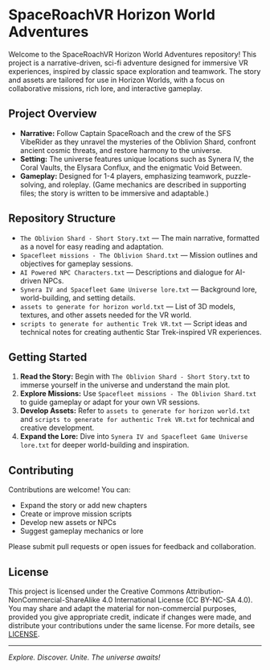 # SpaceRoachVR Horizon World Adventures

Welcome to the SpaceRoachVR Horizon World Adventures repository! This project is a narrative-driven, sci-fi adventure designed for immersive VR experiences, inspired by classic space exploration and teamwork. The story and assets are tailored for use in Horizon Worlds, with a focus on collaborative missions, rich lore, and interactive gameplay.

## Project Overview
- **Narrative:** Follow Captain SpaceRoach and the crew of the SFS VibeRider as they unravel the mysteries of the Oblivion Shard, confront ancient cosmic threats, and restore harmony to the universe.
- **Setting:** The universe features unique locations such as Synera IV, the Coral Vaults, the Elysara Conflux, and the enigmatic Void Between.
- **Gameplay:** Designed for 1-4 players, emphasizing teamwork, puzzle-solving, and roleplay. (Game mechanics are described in supporting files; the story is written to be immersive and adaptable.)

## Repository Structure
- `The Oblivion Shard - Short Story.txt` — The main narrative, formatted as a novel for easy reading and adaptation.
- `Spacefleet missions - The Oblivion Shard.txt` — Mission outlines and objectives for gameplay sessions.
- `AI Powered NPC Characters.txt` — Descriptions and dialogue for AI-driven NPCs.
- `Synera IV and Spacefleet Game Universe lore.txt` — Background lore, world-building, and setting details.
- `assets to generate for horizon world.txt` — List of 3D models, textures, and other assets needed for the VR world.
- `scripts to generate for authentic Trek VR.txt` — Script ideas and technical notes for creating authentic Star Trek-inspired VR experiences.

## Getting Started
1. **Read the Story:** Begin with `The Oblivion Shard - Short Story.txt` to immerse yourself in the universe and understand the main plot.
2. **Explore Missions:** Use `Spacefleet missions - The Oblivion Shard.txt` to guide gameplay or adapt for your own VR sessions.
3. **Develop Assets:** Refer to `assets to generate for horizon world.txt` and `scripts to generate for authentic Trek VR.txt` for technical and creative development.
4. **Expand the Lore:** Dive into `Synera IV and Spacefleet Game Universe lore.txt` for deeper world-building and inspiration.

## Contributing
Contributions are welcome! You can:
- Expand the story or add new chapters
- Create or improve mission scripts
- Develop new assets or NPCs
- Suggest gameplay mechanics or lore

Please submit pull requests or open issues for feedback and collaboration.

## License

This project is licensed under the Creative Commons Attribution-NonCommercial-ShareAlike 4.0 International License (CC BY-NC-SA 4.0). You may share and adapt the material for non-commercial purposes, provided you give appropriate credit, indicate if changes were made, and distribute your contributions under the same license. For more details, see [LICENSE](https://creativecommons.org/licenses/by-nc-sa/4.0/).

---

*Explore. Discover. Unite. The universe awaits!*
